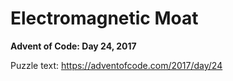 # Electromagnetic Moat

**Advent of Code: Day 24, 2017**

Puzzle text: <https://adventofcode.com/2017/day/24>
